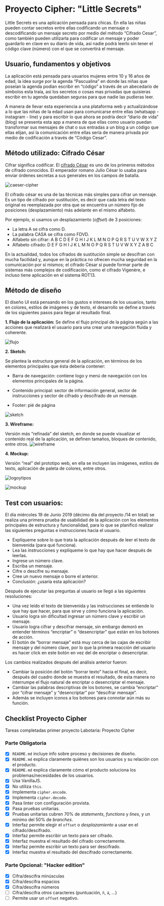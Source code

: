 # Proyecto Cipher: "Little Secrets"

Little Secrets es una aplicación pensada para chicas. En ella las niñas pueden contar secretos entre ellas codificando un mensaje o descodificando un mensaje secreto por medio del método “Cifrado Cesar”, como también pueden utilizarla para codificar un mensaje y poder guardarlo en clave en su diario de vida, así nadie podrá leerlo sin tener el código clave (número) con el que se convertirá el mensaje.

## Usuario, fundamentos y objetivos 

La aplicación está pensada para usuarios mujeres entre 10 y 16 años de edad, la idea surge por la agenda “Pascualina” en donde las niñas que poseían la agenda podían escribir en “código” a través de un abecedario de símbolos esta traía, así los secretos o cosas mas privadas que quisieras escribir en tu agenda quedaban seguras para que nadie las pudieras leer. 

A manera de llevar esta experiencia a una plataforma web y actualizándose a lo que las niñas de la edad usan para comunicarse entre ellas (whatsapp - instagram - line) y para escribir lo que ahora se podría decir “diario de vida” (blog) se presenta esta app a manera de que ellas como usuario puedan transformar sus mensajes de chat o sus entradas a un blog a un código que ellas elijan, así la comunicación entre ellas sería de manera privada por medio de codificación a través de “Código Cesar”.



## Método utilizado: Cifrado César

Cifrar significa codificar. El [cifrado César](https://en.wikipedia.org/wiki/Caesar_cipher) es uno de los primeros métodos de cifrado conocidos. El emperador romano Julio César lo usaba para enviar órdenes secretas a sus generales en los campos de batalla.

![caeser-cipher](https://upload.wikimedia.org/wikipedia/commons/thumb/2/2b/Caesar3.svg/2000px-Caesar3.svg.png)

El cifrado césar es una de las técnicas más simples para cifrar un mensaje. Es un tipo de cifrado por sustitución, es decir que cada letra del texto original es reemplazada por otra que se encuentra un número fijo de posiciones (desplazamiento) más adelante en el mismo alfabeto.

Por ejemplo, si usamos un desplazamiento (_offset_) de 3 posiciones:

- La letra A se cifra como D.
- La palabra CASA se cifra como FDVD.
- Alfabeto sin cifrar: A B C D E F G H I J K L M N O P Q R S T U V W X Y Z
- Alfabeto cifrado: D E F G H I J K L M N O P Q R S T U V W X Y Z A B C

En la actualidad, todos los cifrados de sustitución simple se descifran con mucha facilidad y, aunque en la práctica no ofrecen mucha seguridad en la comunicación por sí mismos; el cifrado César sí puede formar parte de sistemas más complejos de codificación, como el cifrado Vigenère, e incluso tiene aplicación en el sistema ROT13.


## Método de diseño

El diseño UI está pensando en los gustos e intereses de los usuarios, tanto en colores, estilos de imágenes y de texto, el desarrollo se define a través de los siguientes pasos para llegar al resultado final.

**1. Flujo de la aplicación:**
	Se define el flujo principal de la página según a las acciones que realizará el usuario para una crear una navegación fluida y coherente.

  ![flujo](https://i.imgur.com/Kpuhirl.png)

**2. Sketch:**

Se plantea la estructura general de la aplicación, en términos de los elementos principales que ésta debería contener:

- Barra de navegación: contiene logo y menú de navegación con los elementos principales de la página.

- Contenido principal: sector de información general, sector de instrucciones y sector de cifrado y descifrado de un mensaje.
- Footer: pié de página

![sketch](https://i.imgur.com/tLpEFoi.png)

**3. Wireframe:**

Versión más “refinada” del sketch, en donde se puede visualizar el contenido real de la aplicación, se definen tamaños, bloques de contenido, entre otros.
![wireframe](https://i.imgur.com/znNGf9H.png)

**4. Mockup:**

Versión “real” del prototipo web, en ella se incluyen las imágenes, estilos de texto, aplicación de paleta de colores, entre otros.

![logoytipos](https://i.imgur.com/6yjKXc9.png)

![mockup](https://i.imgur.com/NSZVNav.png)

## Test con usuarios:

El día miércoles 19 de Junio 2019 (décimo día del proyecto /14 en total) se realiza una primera prueba de usabilidad de la aplicación con los elementos principales de estructura y funcionalidad, para lo que se planificó realizar las siguientes preguntas e instrucciones hacia el usuario.

- Explíqueme sobre lo que trata la aplicación después de leer el texto de bienvenida (para qué funciona).
- Lea las instrucciones y explíqueme lo que hay que hacer después de leerlas.
- Ingrese un número clave.
- Escriba un mensaje.
- Cifre o descifre su mensaje.
- Cree un nuevo mensaje o borre el anterior.
- Conclusión: ¿usaría esta aplicación?

Después de ejecutar las preguntas al usuario se llegó a las siguientes resoluciones:
- Una vez leído el texto de bienvenida y las instrucciones se entiende lo que hay que hacer, para que sirve y cómo funciona la aplicación.
- Usuario logra sin dificultad ingresar un número clave y escribir un mensaje.
- Usuario logra cifrar y descifrar mensaje, sin embargo demoró en entender términos “encriptar” o “desencriptar” que están en los botones de acción.
- El botón de “borrar mensaje” está muy cerca de las cajas de escribir mensaje y del número clave, por lo que la primera reacción del usuario es hacer click en este botón en vez del de encriptar o desencriptar.

Los cambios realizados después del análisis anterior fueron:
- Cambiar la posición del botón “borrar texto” hacia el final, es decir, después del cuadro donde se muestra el resultado, de esta manera no interrumpe el flujo natural de encriptar o desencriptar el mensaje.
- Cambiar las palabras descriptivas de los botones, se cambia “encriptar” por “cifrar mensaje” y “desencriptar” por “descifrar mensaje”.
- Además se incluyen iconos a los botones para connotar aún más su función.



## Checklist Proyecto Cipher

Tareas completadas primer proyecto Labotaria: Proyecto Cipher

### Parte Obligatoria
* [x] `README.md` incluye info sobre proceso y decisiones de diseño.
* [x] `README.md` explica claramente quiénes son los usuarios y su relación con
  el producto.
* [x] `README.md` explica claramente cómo el producto soluciona los
  problemas/necesidades de los usuarios.
* [x] Usa VanillaJS.
* [x] No utiliza `this`.
* [x] Implementa `cipher.encode`.
* [x] Implementa `cipher.decode`.
* [x] Pasa linter con configuración provista.
* [x] Pasa pruebas unitarias.
* [x] Pruebas unitarias cubren 70% de _statements_, _functions_ y _lines_, y un
  mínimo del 50% de _branches_.
* [x] Interfaz permite elegir el `offset` o _desplazamiento_ a usar en el
  cifrado/descifrado.
* [x] Interfaz permite escribir un texto para ser cifrado.
* [x] Interfaz muestra el resultado del cifrado correctamente.
* [x] Interfaz permite escribir un texto para ser descifrado.
* [x] Interfaz muestra el resultado del descifrado correctamente.

### Parte Opcional: "Hacker edition"
* [x] Cifra/descifra minúsculas
* [x] Cifra/descifra espacios
* [x] Cifra/descifra números
* [ ] Cifra/descifra _otros_ caracteres (puntuación, `ñ`, `á`, ...)
* [ ] Permite usar un `offset` negativo.
